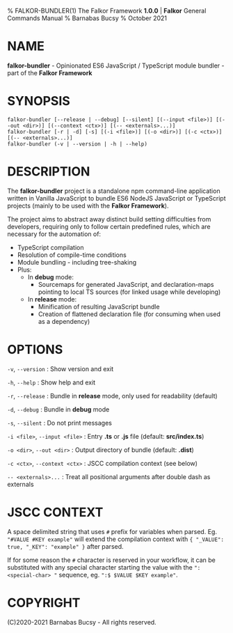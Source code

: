 % FALKOR-BUNDLER(1) The Falkor Framework **1.0.0** | **Falkor** General Commands Manual
% Barnabas Bucsy
% October 2021

# NAME

**falkor-bundler** - Opinionated ES6 JavaScript / TypeScript module bundler - part of the **Falkor Framework**

# SYNOPSIS

```
falkor-bundler [--release | --debug] [--silent] [(--input <file>)] [(--out <dir>)] [(--context <ctx>)] [(-- <externals>...)]
falkor-bundler [-r | -d] [-s] [(-i <file>)] [(-o <dir>)] [(-c <ctx>)] [(-- <externals>...)]
falkor-bundler (-v | --version | -h | --help)
```

# DESCRIPTION

The **falkor-bundler** project is a standalone npm command-line application written in Vanilla JavaScript to bundle ES6 NodeJS JavaScript or TypeScript projects (mainly to be used with the **Falkor Framework**).

The project aims to abstract away distinct build setting difficulties from developers, requiring only to follow certain predefined rules, which are necessary for the automation of:

* TypeScript compilation
* Resolution of compile-time conditions
* Module bundling - including tree-shaking
* Plus:
    * In **debug** mode:
        * Sourcemaps for generated JavaScript, and declaration-maps pointing to local TS sources (for linked usage while developing)
    * In **release** mode:
        * Minification of resulting JavaScript bundle
        * Creation of flattened declaration file (for consuming when used as a dependency)

# OPTIONS

`-v`, `--version`
:   Show version and exit

`-h`, `--help`
:   Show help and exit

`-r`, `--release`
:   Bundle in **release** mode, only used for readability (default)

`-d`, `--debug`
:   Bundle in **debug** mode

`-s`, `--silent`
:   Do not print messages

`-i <file>`, `--input <file>`
:   Entry **.ts** or **.js** file (default: **src/index.ts**)

`-o <dir>`, `--out <dir>`
:   Output directory of bundle (default: **.dist**)

`-c <ctx>`, `--context <ctx>`
:   JSCC compilation context (see below)

`-- <externals>...`
:   Treat all positional arguments after double dash as externals

# JSCC CONTEXT

A space delimited string that uses `#` prefix for variables when parsed. Eg. `"#VALUE #KEY example"` will extend the compilation context with `{ "_VALUE": true, "_KEY": "example" }` after parsed.

If for some reason the `#` character is reserved in your workflow, it can be substituted with any special character starting the value with the `":<special-char> "` sequence, eg. `":$ $VALUE $KEY example"`.

# COPYRIGHT

(C)2020-2021 Barnabas Bucsy - All rights reserved.
